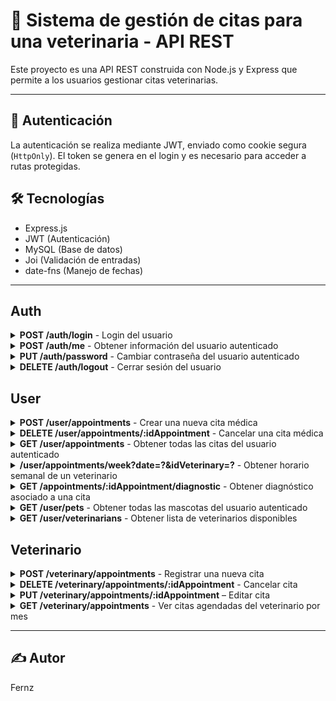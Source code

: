 
# 🐾 Sistema de gestión de citas para una veterinaria - API REST

Este proyecto es una API REST construida con Node.js y Express que permite a los usuarios gestionar citas veterinarias.

---

## 🔐 Autenticación
La autenticación se realiza mediante JWT, enviado como cookie segura (`HttpOnly`). El token se genera en el login y es necesario para acceder a rutas protegidas.

## 🛠️ Tecnologías

- Express.js
- JWT (Autenticación)
- MySQL (Base de datos)
- Joi (Validación de entradas)
- date-fns (Manejo de fechas)

---

## Auth

<details>

<summary><strong>POST /auth/login</strong> - Login del usuario</summary>

#### Parameters

Nada

#### Request body

```json
{
  "email": "usuario@example.com",
  "password": "clave123"
}
```

#### Validaciones

- email
  - Mínimo 8, máximo 100 caracteres
  - Debe ser un correo válido de dominio: gmail.com, hotmail.com, yahoo.com
  - Ejemplo válido: usuario@gmail.com
- password
  - Entre 8 y 32 caracteres
  - Debe contener al menos una letra mayúscula y dos números
  - Ejemplo válido: MiClave12

#### Response

✅ **200 OK**

```json
{
  "role": "U"
}
```

🛑 **400 Bad Request**

```json
{
  "message": "Usuario y/o contraseña inválidos."
}
```

#### Cookies

En la respuesta se incluye la cookie `accessToken` con las siguientes características:

- `httpOnly`: `true`
- `secure`: `false` (en producción debe ser `true`)
- `sameSite`: `"Strict"`
- `maxAge`: 2 horas
  
#### Notas

- Si las credenciales son válidas, se guarda una cookie llamada `accessToken` con el token JWT.
- El valor de `role` puede ser:
  - `"U"`: Usuario
  - `"V"`: Veterinario
  - `"A"`: Administrador

</details>

<details>

<summary><strong>POST /auth/me</strong> - Obtener información del usuario autenticado</summary>

#### Parameters

Nada

#### Request body

Nada

#### Response

✅ **200 OK**

```json
{
  "idUser": "3b9a4b40-5c06-11f0-a584-0a002700000f",
  "name": "Juan Pérez",
  "email": "juan@example.com",
  "role": "U"
}
```

🛑 **404 Bad Request**

```json
{
  "message": "Usuario no encontrado."
}
```

🛑 **400 Bad Request**

```json
{
  "message": "Error inesperado"
}
```

#### Notas

- El usuario debe estar autenticado. Se requiere la cookie `accessToken`.
- Este endpoint devuelve la información del usuario actualmente autenticado.

</details>

<details>

<summary><strong>PUT /auth/password</strong> - Cambiar contraseña del usuario autenticado</summary>

#### Parameters

Nada

#### Request body

```json
{
  "password": "NuevaClave123",
  "repassword": "NuevaClave123"
}
```

#### Validaciones

- La contraseña debe tener:
  - Entre 8 y 32 caracteres
  - Al menos una letra mayúscula
  - Al menos dos números
- Ambas contraseñas deben coincidir (password y repassword)

#### Response

✅ **200 OK**

```json
{
  "message": "Contraseña actualizada correctamente."
}
```

🛑 **400 Bad Request**

```json
{
  "message": "Las contraseñas no coinciden"
}
```

🛑 **400 Bad Request (otras validaciones)**

```json
{
  "message": "La contraseña debe contar con mínimo una letra mayuscula y dos números"
}
```

#### Notas

- El usuario debe estar autenticado. Se requiere la cookie `accessToken`.
- Este endpoint devuelve la información del usuario actualmente autenticado.

</details>


<details>

<summary><strong>DELETE /auth/logout</strong> - Cerrar sesión del usuario</summary>

#### Parameters

Nada

#### Request body

Nada

#### Response

✅ **200 OK**

```json
{
  "message": "Sesión terminada."
}
```

🛑 **400 Bad Request**

```json
{
  "message": "Error inesperado."
}
```
  
#### Notas

- El usuario debe estar autenticado. Se requiere la cookie `accessToken`.
- Esta ruta elimina la cookie accessToken para cerrar la sesión del usuario.
- La cookie se elimina con las mismas propiedades que fue definida (httpOnly, secure, sameSite).

</details>

## User

<details>

<summary><strong>POST /user/appointments</strong> - Crear una nueva cita médica</summary>

#### Parameters

Nada

#### Request body

```json
{
  "date": "2025-07-15",
  "startTime": "10:00",
  "reason": "Control general",
  "idVeterinary": "c0a80101-5c06-11f0-a584-0a002700000f",
  "idPet": "c0a80102-5c06-11f0-a584-0a002700000f"
}
```

#### Validaciones

- date:
  - Formato: yyyy-mm-dd
  - No puede ser anterior a la fecha actual
- startTime:
  - Formato: HH:MM (24h)
- reason:
  - Mínimo 5 y máximo 200 caracteres
  - Caracteres válidos: letras, números, tildes, signos básicos
- idVeterinary y idPet:
  - Deben tener formato UUID válido
- Reglas adicionales:
  - La fecha y hora deben estar al menos 2 horas en el futuro
  - No se puede reservar si el horario ya está ocupado
  - La mascota debe pertenecer al usuario autenticado

#### Response

✅ **200 OK**

```json
{
  "message": "Cita registrada para: 2025-07-15 de 10:00 a 11:00"
}
```

🛑 **400 Bad Request**

```json
{
  "message": "No puede reservar en una fecha pasada o con menos de 2 horas de anticipación."
}
```

🛑 **400 Bad Request (otras validaciones)**

```json
{
  "message": "Horario con el veterinario seleccionado no disponible."
}
```

🛑 **400 Bad Request (otras validaciones)**
```json
{
  "message": "Mascota o veterinario no existentes."
}
```


#### Notas

- El usuario debe estar autenticado. Se requiere la cookie `accessToken`.
- Las citas duran exactamente 1 hora.
- El estado inicial de la cita es "P" (pendiente).
- Solo puede crear citas en horarios no ocupados. 

</details>

<details>

<summary><strong>DELETE /user/appointments/:idAppointment</strong> - Cancelar una cita médica</summary>

#### Parameters

- `idAppointment` (path param): ID de la cita a cancelar

#### Request body

Nada

#### Validaciones

- La cita debe pertenecer al usuario autenticado.
- No se puede cancelar:
  - Si es el mismo día de la cita
  - Si la fecha ya pasó

#### Response

✅ **200 OK**

```json
{
  "message": "Cita cancelada con éxito."
}
```

🛑 **400 Bad Request - Mismo día de la cita**

```json
{
  "message": "No puede cancelar el mismo día de la cita."
}
```

🛑 **400 Bad Request - Fecha pasada**

```json
{
  "message": "No puede cancelar una cita de fecha pasada."
}
```

🛑 **400 Bad Request - Ya cancelada**
```json
{
  "message": "La cita ya fue cancelada previamente."
}
```

🛑 **404 Not Found**
```json
{
  "message": "Cita no encontrada o no pertenece al usuario."
}
```


#### Notas

- El usuario debe estar autenticado. Se requiere la cookie `accessToken`.
- El sistema verifica que la cita sea propiedad del usuario.
- Esta operación solo cancela la cita, no la elimina de la base de datos.

</details>

<details>

<summary><strong>GET /user/appointments</strong> - Obtener todas las citas del usuario autenticado</summary>

#### Parameters

Nada

#### Request body

Nada

#### Response

✅ **200 OK**

```json
{
  "appointments": [
    {
      "idAppointment": "a1b2c3d4-1234-5678-9012-abcdef123456",
      "date": "2025-07-15",
      "startTime": "10:00",
      "endTime": "11:00",
      "reason": "Control general",
      "state": "P",
      "idPet": "aabbccdd-eeee-ffff-aaaa-bbbbccccdddd",
      "idVeterinary": "99887766-5544-3322-1100-aabbccddeeff"
    }
    // ...
  ]
}
```

🛑 **400 Bad Request**

```json
{
  "message": "Error inesperado"
}
```

#### Notas

- El usuario debe estar autenticado. Se requiere la cookie `accessToken`.
- Devuelve todas las citas que le pertenecen al usuario autenticado, incluyendo futuras y pasadas, ordenadas desde la más antigua.
- El campo state puede tener valores como:
  - P: Pendiente
  - C: Completado
  - X: Cancelado

</details>

<details>

<summary><strong>/user/appointments/week?date=?&idVeterinary=?</strong> - Obtener horario semanal de un veterinario</summary>

#### Parameters

- `date`: Fecha de inicio de la semana (formato `yyyy-mm-dd`)
- `idVeterinary`: ID del veterinario (UUID)

#### Request body

Nada

#### Validaciones

- date:
  - Obligatorio
  - Formato: yyyy-mm-dd
  - No puede ser una fecha pasada
- idVeterinary:
  - Obligatorio
  - Debe tener formato UUID

#### Response

✅ **200 OK**

```json
{
  "weekSchedule": [
    {
      "date": "2025-07-15",
      "startTime": "10:00:00",
      "endTime": "11:00:00"
    },
    {
      "date": "2025-07-15",
      "startTime": "11:00:00",
      "endTime": "12:00:00"
    }
    // ...
  ]
}
```

🛑 **400 Bad Request - fecha o veterinario inválido o pasado**

```json
{
  "message": "La fecha es requerida."
}
```

```json
{
  "message": "La fecha no puede ser anterior a hoy"
}
```
```json
{
  "message": "El ID del veterinario debe tener formato válido."
}
```

🛑 **400 Bad Request - error general**

```json
{
  "message": "Error inesperado al obtener el horario semanal."
}
```

#### Notas

- El usuario debe estar autenticado. Se requiere la cookie `accessToken`.
- Este endpoint permite visualizar la disponibilidad semanal del veterinario desde una fecha específica.
- El sistema retorna únicamente citas pendientes y completadas `(state = 'P' || 'C')`.
- El horario está ordenado por fecha y hora de inicio.

</details>

<details>

<summary><strong>GET /appointments/:idAppointment/diagnostic</strong> - Obtener diagnóstico asociado a una cita</summary>

#### Parameters

- `idAppointment` (path param): ID de la cita para consultar el diagnóstico

#### Request body

Nada

#### Validaciones

- idAppointment:
  - Obligatorio
  - Debe tener formato UUID

#### Response

✅ **200 OK**

```json
{
  "idDiagnostic": "c5d83e2c-0c0a-4bfa-9db0-d7a3e5a0c123",
  "date": "2025-07-09",
  "description": "Inflamación moderada en oído izquierdo",
  "reason": "Revisión por molestias",
  "treatment": "Aplicar gotas otológicas cada 12 horas por 7 días",
  "idAppointment": "a1b2c3d4-1234-5678-9012-abcdef123456"
}
```

🛑 **400 Bad Request**

```json
{
  "message": "ID de la cita es requerido."
}
```

🛑 **403 Forbidden**

```json
{
  "message": "Sin autorización."
}
```

🛑 **404 Not Found – diagnóstico no registrado aún**

```json
{
  "message": "Aún no hay diagnostico para la cita."
}
```

🛑 **404 Not Found – cita no encontrada o ajena**

```json
{
  "message": "Sin autorización."
}
```

#### Notas

- El usuario debe estar autenticado. Se requiere la cookie `accessToken`.
- Esta ruta retorna el diagnóstico relacionado a una cita si:
  - La cita le pertenece al usuario autenticado.
  - La cita ya tiene diagnóstico registrado.
- Si no hay diagnóstico aún, se retorna 404 con mensaje claro.
- Esta ruta no retorna una lista, sino el primer (y único) diagnóstico de la cita.

</details>

<details>

<summary><strong>GET /user/pets</strong> - Obtener todas las mascotas del usuario autenticado</summary>

#### Parameters

Nada

#### Request body

Nada

#### Response

✅ **200 OK**

```json
{
  "pets": [
    {
      "idPet": "aabbccdd-eeee-ffff-aaaa-bbbbccccdddd",
      "name": "Max",
      "species": "Perro",
      "race": "Labrador",
      "gender": "M",
      "weight": 22.5,
      "birthday": "2021-05-10",
      "idUser": "99887766-5544-3322-1100-aabbccddeeff"
    }
    // ...
  ]
}
```

🛑 **400 Bad Request**

```json
{
  "message": "Error inesperado"
}
```

#### Notas

- El usuario debe estar autenticado. Se requiere la cookie `accessToken`.
- Este endpoint devuelve todas las mascotas que le pertenecen al usuario autenticado.
- Los resultados están ordenados alfabéticamente por el nombre de la mascota.
- El campo `gender` puede ser `'M'` (Macho) o `'H'` (Hembra).

</details>

<details>

<summary><strong>GET /user/veterinarians</strong> - Obtener lista de veterinarios disponibles</summary>

#### Parameters

Nada

#### Request body

Nada

#### Response

✅ **200 OK**

```json
{
  "veterinarians": [
    {
      "firstname": "Lucía",
      "lastname": "Mendoza",
      "gender": "H",
      "birthday": "1990-03-15",
      "email": "lucia.mendoza@gmail.com"
    },
    {
      "firstname": "Carlos",
      "lastname": "Rojas",
      "gender": "M",
      "birthday": "1985-11-22",
      "email": "carlos.rojas@hotmail.com"
    }
    // ...
  ]
}
```

🛑 **400 Bad Request**

```json
{
  "message": "Error inesperado al obtener la lista de veterinarios."
}
```

#### Notas

- El usuario debe estar autenticado. Se requiere la cookie `accessToken`.
- Este endpoint devuelve una lista con los datos públicos de todos los usuarios con rol de veterinario (`'V'`).
- Los resultados están ordenados alfabéticamente por nombre (`firstname`).
- La fecha de nacimiento (`birthday`) está en formato `yyyy-mm-dd`.

</details>

## Veterinario

<details>

<summary><strong>POST /veterinary/appointments</strong> - Registrar una nueva cita</summary>

#### Parameters

Nada

#### Request body

```json
{
  "date": "2025-07-10",
  "startTime": "10:00",
  "reason": "Vacunación anual",
  "idPet": "a1b2c3d4-1234-5678-9012-abcdef123456"
}
```

#### Validaciones

- date:
  - Obligatorio
  - Formato yyyy-mm-dd
  - No puede ser fecha pasada
- startTime:
  - Obligatorio
  - Formato HH:mm
- reason:
  - Obligatorio
  - 5 a 200 caracteres
  - Solo caracteres alfanuméricos y algunos signos de puntuación
- idPet:
  - Obligatorio
  - UUID válido
- Solo se permite crear citas con al menos 2 horas de anticipación
- Se verifica que no exista otra cita en la misma franja horaria con el mismo veterinario
- Solo usuarios con rol veterinario ('V') pueden acceder a esta ruta.

#### Response

✅ **200 OK**

```json
{
  "message": "Cita registrada para el 2025-07-10 de 10:00 a 11:00"
}
```

🛑 **400 Bad Request – fecha inválida o pasada**

```json
{
  "message": "No puede reservar en una fecha pasada o con menos de 2 horas de anticipación."
}
```

🛑 **400 Bad Request – horario ocupado**

```json
{
  "message": "Horario con el veterinario seleccionado no disponible."
}
```

🛑 **400 Bad Request – error de validación**

```json
{
  "message": "La fecha debe tener el formato yyyy-mm-dd"
}
```

#### Notas

- El veterinario debe estar autenticado. Se requiere la cookie `accessToken`.
- La cita se agenda por una hora desde la hora de inicio.
- El ID del veterinario se infiere automáticamente desde el token JWT.
- El campo state siempre se registra como 'P' (pendiente).
- El sistema previene que dos citas se superpongan en el mismo horario para el mismo veterinario.

</details>

<details>

<summary><strong>DELETE /veterinary/appointments/:idAppointment</strong> - Cancelar cita</summary>

#### Parameters

- idAppointment: ID de la cita a cancelar (uuid)

#### Request body

Nada

#### Validaciones

- idAppointment:
  - Obligatorio
  - Debe tener formato UUID
- La cita debe pertenecer al veterinario autenticado
- No se puede cancelar:
  - Si la cita es el mismo día
  - Si la cita ya ocurrió
  - Si la cita ya fue cancelada o completada
- Solo usuarios con rol veterinario ('V') pueden acceder a esta ruta.


#### Response

✅ **200 OK**

```json
{
  "message": "Cita cancelada con éxito."
}
```

🛑 **400 Bad Request – mismo día o cita pasada**

```json
{
  "message": "No puede cancelar el mismo día de la cita."
}
```

🛑 **400 Bad Request – cita ya cancelada o completada**

```json
{
  "message": "La cita ya está cancelada o fue completada."
}
```

🛑 **400 Bad Request – id no proporcionado**

```json
{
  "message": "ID de cita no proporcionado."
}
```

🛑 **403 Forbidden – cita no pertenece al veterinario**

```json
{
  "message": "No tienes permiso para cancelar esta cita."
}
```

🛑 **404 Not Found – cita no existe**

```json
{
  "message": "No se encontró la cita."
}
```

#### Notas

- El veterinario debe estar autenticado. Se requiere la cookie `accessToken`.
- Esta operación no elimina la cita, solo cambia su estado a cancelado.
- Las citas solo pueden ser canceladas si:
  - Pertenecen al veterinario autenticado.
  - No son del mismo día ni pasadas.
- No es posible cancelar citas ya completadas.

</details>

<details>

<summary><strong>PUT /veterinary/appointments/:idAppointment</strong> – Editar cita</summary>

#### Parameters

- idAppointment: ID de la cita a cancelar (uuid)

#### Request body

```json
{
  "date": "2025-07-15",
  "startTime": "15:00",
  "reason": "Control general anual",
  "state": "P",
  "idPet": "abcd1234-ab12-cd34-ef56-abcdef123456"
}
```

#### Validaciones

- idAppointment:
  - Obligatorio en la URL
  - Debe tener formato UUID válido
- date:
  - Requerido
  - Formato yyyy-mm-dd
  - No puede ser una fecha pasada
- startTime:
  - Requerido
  - Formato HH:MM en 24h
- reason:
  - Requerido
  - Entre 5 y 200 caracteres
  - Solo caracteres válidos
- state:
  - Opcional
  - Uno de: "P" (pendiente), "C" (completado), "X" (cancelado)
- idPet:
  - Requerido
  - Formato UUID válido
- La nueva fecha y hora no pueden ser iguales a la original.
- El nuevo horario no debe estar ocupado.
- Solo usuarios con rol veterinario ('V') pueden acceder a esta ruta.

#### Response

✅ **200 OK**

```json
{
  "message": "Cita editada correctamente."
}
```

🛑 **400 Bad Request – ID no proporcionado**

```json
{
  "message": "ID de cita no proporcionado."
}
```

🛑 **400 Bad Request – sin autorización**

```json
{
  "message": "Sin autorización."
}
```

🛑 **400 Bad Request – cita no modificada**

```json
{
  "message": "No se pudo modificar la cita."
}
```

🛑 **400 Bad Request – misma hora**

```json
{
  "message": "La fecha y hora deben ser diferentes al valor original."
}
```

🛑 **400 Bad Request – horario no disponible**

```json
{
  "message": "Horario con el veterinario seleccionado no disponible."
}
```

🛑 **400 Bad Request – error de validación**

```json
{
  "message": "La fecha debe tener el formato yyyy-mm-dd"
}
```

#### Notas

- Solo los veterinarios autenticados pueden modificar citas.
- Se requiere la cookie `accessToken` con un token válido.
- Pueden editarse citas que ocurran el mismo día o en fechas futuras, pero no aquellas de días anteriores.
- La edición solo se ejecuta si todos los datos son válidos y no hay conflicto de horario.

</details>

<details>

<summary><strong>GET /veterinary/appointments</strong> - Ver citas agendadas del veterinario por mes</summary>

#### Parameters

- month (requerido): número de mes (1–12)
- year (requerido): número de año (desde 2000 hasta el actual +10)

#### Request body

Nada

### Validaciones

- El parámetro month:
  - Es obligatorio
  - Debe ser un número entero
  - Debe estar entre 1 y 12
  - Si no cumple, retorna mensaje como: "El mes debe ser un número."
- El parámetro year:
  - Es obligatorio
  - Debe ser un número entero
  - No puede ser menor a 2000
  - No puede ser mayor a AÑO_ACTUAL + 10
  - Si no cumple, retorna mensaje como: "El año no puede ser menor a 2000."
- Solo usuarios con rol veterinario ('V') pueden acceder a esta ruta.
- Se requiere autenticación mediante cookie `accessToken`.

#### Response

✅ **200 OK**

```json
{
  "appointments": [
    {
      "idAppointment": "abcd1234-ab12-cd34-ef56-abcdef123456",
      "date": "2025-07-14",
      "startTime": "14:00",
      "endTime": "15:00",
      "reason": "Vacunación anual",
      "name": "Luna",
      "species": "Perro",
      "race": "Labrador",
      "state": "P"
    },
    // ...
  ]
}
```
✅ **200 OK (sin citas)**

```json
{
  "appointments": []
}
```

🛑 **400 Bad Request – Parámetro inválido**

```json
{
  "message": "El mes debe ser un número."
}
```
🛑 **403 Forbidden**

```json
{
  "message": "Sin autorización."
}
```

#### Notas

- Solo veterinarios autenticados pueden acceder.
- Se requiere la cookie `accessToken` con un token válido.
- Devuelve las citas programadas que no están canceladas (state <> 'X') para el mes y año especificado.
- El resultado está ordenado por fecha y hora de inicio ascendente.

</details>

---

## ✍️ Autor

Fernz
